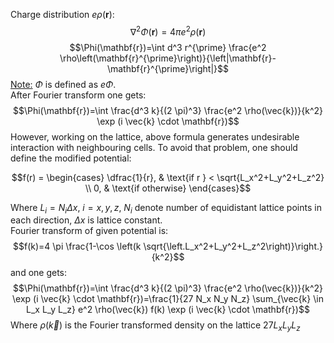 Charge distribution $e\rho(\mathbf{r})$:
$$\nabla^2 \Phi(\mathbf{r})=4 \pi e^2 \rho(\mathbf{r})$$
$$\Phi(\mathbf{r})=\int d^3 r^{\prime} \frac{e^2 \rho\left(\mathbf{r}^{\prime}\right)}{\left|\mathbf{r}-\mathbf{r}^{\prime}\right|}$$
<ins>Note:</ins> $\Phi$ is defined as $e\Phi$. \
After Fourier transform one gets:
$$\Phi(\mathbf{r})=\int \frac{d^3 k}{(2 \pi)^3} \frac{e^2 \rho(\vec{k})}{k^2} \exp (i \vec{k} \cdot \mathbf{r})$$
However, working on the lattice, above formula generates undesirable interaction with neighbouring cells. To avoid that problem, one should define the modified potential:

$$f(r) = \begin{cases}
\dfrac{1}{r}, & \text{if r }  < \sqrt{L_x^2+L_y^2+L_z^2} \\
0, & \text{if otherwise}
\end{cases}$$

Where $L_i = N_i\Delta x$, $i = x, y, z$, $N_i$ denote number of equidistant lattice points in each direction, $\Delta x$ is lattice constant. \
Fourier transform of given potential is:
$$f(k)=4 \pi \frac{1-\cos \left(k \sqrt{\left.L_x^2+L_y^2+L_z^2\right)}\right.}{k^2}$$
and one gets:
$$\Phi(\mathbf{r})=\int \frac{d^3 k}{(2 \pi)^3} \frac{e^2 \rho(\vec{k})}{k^2} \exp (i \vec{k} \cdot \mathbf{r})=\frac{1}{27 N_x N_y N_z} \sum_{\vec{k} \in L_x L_y L_z} e^2 \rho(\vec{k}) f(k) \exp (i \vec{k} \cdot \mathbf{r})$$
Where $\rho(\vec{k})$ is the Fourier transformed density on the lattice $27L_xL_yL_z$
